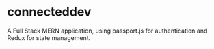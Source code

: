 # connecteddev

A Full Stack MERN application, using passport.js for authentication and Redux for state management.
